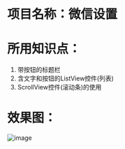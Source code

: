 # 项目名称：微信设置
# 所用知识点：
1.	带按钮的标题栏
2.	含文字和按钮的ListView控件(列表)
3.	ScrollView控件(滚动条)的使用
# 效果图：
![image](https://github.com/YourAcountName/ProjectName/blob/master/GIFName.gif )
